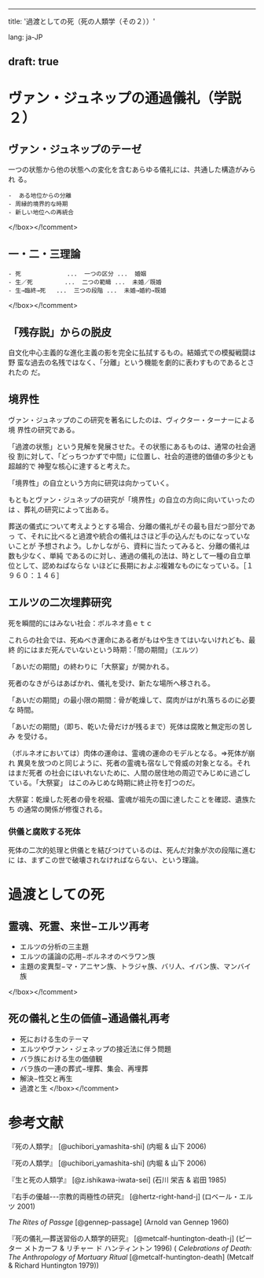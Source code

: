 <!-- -*- coding: utf-8; mode: markdown -*- -->

---
title: '過渡としての死（死の人類学（その２））'

lang: ja-JP

draft: true
---


# ヴァン・ジュネップの通過儀礼（学説２）

## ヴァン・ジュネップのテーゼ

 一つの状態から他の状態への変化を含むあらゆる儀礼には、共通した構造がみられ
る。

<!comment><!box> 
	-  ある地位からの分離
	- 周縁的境界的な時期
	- 新しい地位への再統合
</!box></!comment>

## 一・二・三理論

<!comment><!box> 
	- 死             ...  一つの区分 ...  婚姻
	- 生／死         ...  二つの範疇 ...  未婚／既婚
	- 生→臨終→死   ...  三つの段階 ...  未婚→婚約→既婚    

</!box></!comment>

## 「残存説」からの脱皮

 自文化中心主義的な進化主義の影を完全に払拭するもの。結婚式での模擬戦闘は野
蛮な過去の名残ではなく、「分離」という機能を劇的に表わすものであるとされたの
だ。

## 境界性

 ヴァン・ジュネップのこの研究を著名にしたのは、ヴィクター・ターナーによる境
界性の研究である。

 「過渡の状態」という見解を発展させた。その状態にあるものは、通常の社会適役
割に対して、「どっちつかずで中間」に位置し、社会的道徳的価値の多少とも超越的で
神聖な核心に達すると考えた。

 「境界性」の自立という方向に研究は向かっていく。

 もともとヴァン・ジュネップの研究が「境界性」の自立の方向に向いていったのは
、葬礼の研究によって出ある。

 葬送の儀式について考えようとする場合、分離の儀礼がその最も目だつ部分であっ
て、それに比べると過渡や統合の儀礼はさほど手の込んだものになっていないことが
予想されよう。しかしながら、資料に当たってみると、分離の儀礼は数も少なく、単純
であるのに対し、通過の儀礼の法は、時として一種の自立単位として、認めねばならな
いほどに長期におよぶ複雑なものになっている。［１９６０：１４６］

## エルツの二次埋葬研究

 死を瞬間的にはみない社会：ボルネオ島ｅｔｃ

 これらの社会では、死ぬべき運命にある者がもはや生きてはいないけれども、最終
的にはまだ死んでいないという時期：「間の期間」（エルツ）

 「あいだの期間」の終わりに「大祭宴」が開かれる。

 死者のなきがらはあばかれ、儀礼を受け、新たな場所へ移される。

 「あいだの期間」の最小限の期間：骨が乾燥して、腐肉がはがれ落ちるのに必要な
時間。

 「あいだの期間」（即ち、乾いた骨だけが残るまで）死体は腐敗と無定形の苦しみ
を受ける。

 （ボルネオにおいては）肉体の運命は、霊魂の運命のモデルとなる。⇒死体が崩れ
異臭を放つのと同じように、死者の霊魂も宿なしで脅威の対象となる。それはまだ死者
の社会にはいれないために、人間の居住地の周辺でみじめに過ごしている。「大祭宴」
はこのみじめな時期に終止符を打つのだ。

 大祭宴：乾燥した死者の骨を祝福、霊魂が祖先の国に達したことを確認、遺族たち
の通常の関係が修復される。

### 供儀と腐敗する死体

 死体の二次的処理と供儀とを結びつけているのは、死んだ対象が次の段階に進むに
は、まずこの世で破壊されなければならない、という理論。

# 過渡としての死

## 霊魂、死霊、来世−エルツ再考

<!comment><!box> 
- エルツの分析の三主題
- エルツの議論の応用−ボルネオのベラワン族
- 主題の変異型−マ・アニヤン族、トラジャ族、バリ人、イバン族、マンバイ族

</!box></!comment>
	
## 死の儀礼と生の価値−通過儀礼再考

<!comment><!box> 
- 死における生のテーマ
- エルツやヴァン・ジェネップの接近法に伴う問題
- バラ族における生の価値観
- バラ族の一連の葬式−埋葬、集会、再埋葬
- 解決−性交と再生
- 過渡と生
</!box></!comment>

# 参考文献

『死の人類学』 [@uchibori_yamashita-shi] (内堀 \& 山下 2006)

『死の人類学』 [@uchibori_yamashita-shi] (内堀 \& 山下 2006)

『生と死の人類学』 [@z.ishikawa-iwata-sei] (石川 栄吉 \& 岩田 1985)

『右手の優越---宗教的両極性の研究』 [@hertz-right-hand-j] (ロベール・エルツ 2001)

_The Rites of Passge_ [@gennep-passage] (Arnold van Gennep 1960)

『死の儀礼―葬送習俗の人類学的研究』 [@metcalf-huntington-death-j] (ピーター メトカーフ \& リチャー ド ハンティントン 1996)
( _Celebrations of Death: The Anthropology of Mortuary Ritual_ [@metcalf-huntington-death] (Metcalf \& Richard Huntington 1979))

